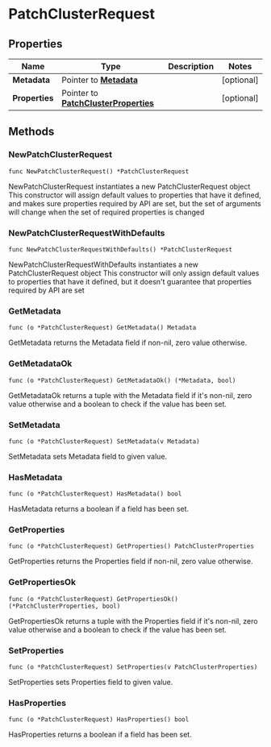 # PatchClusterRequest

## Properties

|Name | Type | Description | Notes|
|------------ | ------------- | ------------- | -------------|
|**Metadata** | Pointer to [**Metadata**](Metadata.md) |  | [optional] |
|**Properties** | Pointer to [**PatchClusterProperties**](PatchClusterProperties.md) |  | [optional] |

## Methods

### NewPatchClusterRequest

`func NewPatchClusterRequest() *PatchClusterRequest`

NewPatchClusterRequest instantiates a new PatchClusterRequest object
This constructor will assign default values to properties that have it defined,
and makes sure properties required by API are set, but the set of arguments
will change when the set of required properties is changed

### NewPatchClusterRequestWithDefaults

`func NewPatchClusterRequestWithDefaults() *PatchClusterRequest`

NewPatchClusterRequestWithDefaults instantiates a new PatchClusterRequest object
This constructor will only assign default values to properties that have it defined,
but it doesn't guarantee that properties required by API are set

### GetMetadata

`func (o *PatchClusterRequest) GetMetadata() Metadata`

GetMetadata returns the Metadata field if non-nil, zero value otherwise.

### GetMetadataOk

`func (o *PatchClusterRequest) GetMetadataOk() (*Metadata, bool)`

GetMetadataOk returns a tuple with the Metadata field if it's non-nil, zero value otherwise
and a boolean to check if the value has been set.

### SetMetadata

`func (o *PatchClusterRequest) SetMetadata(v Metadata)`

SetMetadata sets Metadata field to given value.

### HasMetadata

`func (o *PatchClusterRequest) HasMetadata() bool`

HasMetadata returns a boolean if a field has been set.

### GetProperties

`func (o *PatchClusterRequest) GetProperties() PatchClusterProperties`

GetProperties returns the Properties field if non-nil, zero value otherwise.

### GetPropertiesOk

`func (o *PatchClusterRequest) GetPropertiesOk() (*PatchClusterProperties, bool)`

GetPropertiesOk returns a tuple with the Properties field if it's non-nil, zero value otherwise
and a boolean to check if the value has been set.

### SetProperties

`func (o *PatchClusterRequest) SetProperties(v PatchClusterProperties)`

SetProperties sets Properties field to given value.

### HasProperties

`func (o *PatchClusterRequest) HasProperties() bool`

HasProperties returns a boolean if a field has been set.


